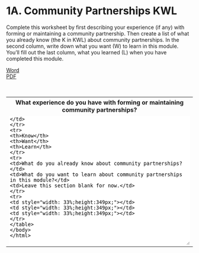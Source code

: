 <h1>1A. Community Partnerships KWL</h1>
Complete this worksheet by first describing your experience (if any) with forming or maintaining a community partnership. Then create a list of what you already know (the K in KWL) about community partnerships. In the second column, write down what you want (W) to learn in this module. You’ll fill out the last column, what you learned (L) when you have completed this module.

<p><i class="fa fa-file-word-o" style="font-size:24px;color:blue;"></i><a href="./docs/Activity_1A.docx" target="_blank"> Word</a><br><i class="fa fa-file-pdf-o" style="font-size:24px;color:red;"></i><a href="./docs/Activity_1A.pdf" target="_blank"> PDF</a><br></p>
<br>

<table class="table-format2"><tr>
<th colspan="3">What experience do you have with forming or maintaining community partnerships?</th>
</tr>
<tr>
<td colspan="3"><textarea style="width: 100%; height: 350px; border: none;"/></td>
</tr>
<tr>
<th>Know</th>
<th>Want</th>
<th>Learn</th>
</tr>
<tr>
<td>What do you already know about community partnerships? </td>
<td>What do you want to learn about community partnerships in this module?</td>
<td>Leave this section blank for now.</td>
</tr>
<tr>
<td style="width: 33%;height:349px;"></td>
<td style="width: 33%;height:349px;"></td>
<td style="width: 33%;height:349px;"></td>
</tr>
</table>